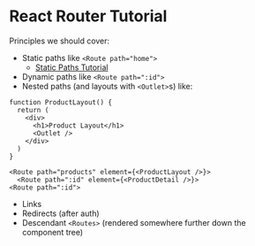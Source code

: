 # React Router Tutorial

Principles we should cover:

- Static paths like `<Route path="home">`
  - [Static Paths Tutorial](./static-paths.md)
- Dynamic paths like `<Route path=":id">`
- Nested paths (and layouts with `<Outlet>`s) like:

```
function ProductLayout() {
  return (
    <div>
      <h1>Product Layout</h1>
      <Outlet />
    </div>
  )
}

<Route path="products" element={<ProductLayout />}>
  <Route path=":id" element={<ProductDetail />}>
<Route path=":id">
```

- Links
- Redirects (after auth)
- Descendant `<Routes>` (rendered somewhere further down the component tree)
